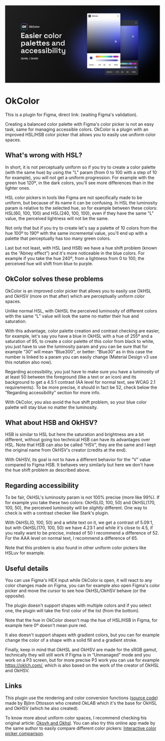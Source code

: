 ![Easier color palettes and accessibility](readme-banner.webp)

# OkColor
This is a plugin for Figma, direct link: (waiting Figma's validation).

Creating a balanced color palette with Figma's color picker is not an easy task, same for managing accessible colors. OkColor is a plugin with an improved HSL/HSB color picker that allows you to easily use uniform color spaces.

## What's wrong with HSL?
In short, it is not perceptually uniform so if you try to create a color palette (with the same hue) by using the "L" param (from 0 to 100 with a step of 10 for example), you will not get a uniform progression. For example with the green hue 120º, in the dark colors, you'll see more differences than in the lighter ones.

HSL color pickers in tools like Figma are not specifically made to be uniform, but because of its name it can be confusing. In HSL the luminosity param is relative to the selected hue, so for example between these colors: HSL(60, 100, 100) and HSL(240, 100, 100), even if they have the same "L" value, the perceived lightness will not be the same.

Not only that but if you try to create let's say a palette of 10 colors from the hue 100º to 190º with the same incremental value, you'll end up with a palette that perceptually has too many green colors.

Last but not least, with HSL (and HSB) we have a hue shift problem (known as the “Abney effect”) and it's more noticeable in the blue colors. For example if you take the hue 240º, from a lightness from 0 to 100, the perceived hue will shift from blue to purple.

## OkColor solves these problems
OkColor is an improved color picker that allows you to easily use OkHSL and OkHSV (more on that after) which are perceptually uniform color spaces.

Unlike normal HSL, with OkHSL the perceived luminosity of different colors with the same “L” value will look the same no matter their hue and saturation.

With this advantage, color palette creation and contrast checking are easier, for example, let's say you have a blue in OkHSL with a hue of 255º and a saturation of 95, to create a color palette of this color from black to white, you just have to use the luminosity param and you can be sure that for example “30” will mean “Blue300”, or better: “Blue30” as in this case the number is linked to a param you can easily change (Material Design v3 use this notation also now).

Regarding accessibility, you just have to make sure you have a luminosity of at least 50 between the foreground (like a text or an icon) and its background to get a 4.5:1 contrast (AA level for normal text, see WCAG 2.1 requirements). To be more precise, it should in fact be 52, check below the “Regarding accessibility” section for more info.

With OkColor, you also avoid the hue shift problem, so your blue color palette will stay blue no matter the luminosity.

## What about HSB and OkHSV?
HSB is similar to HSL but here the saturation and brightness are a bit different, without going too technical HSB can have its advantages over HSL. Note that HSB can also be called “HSV”, they are the same and I kept the original name from OkHSV's creator (credits at the end).

With OkHSV, its goal is not to have a different behavior for the “V” value compared to Figma HSB. It behaves very similarly but here we don't have the hue shift problem as described above.

## Regarding accessibility
To be fair, OkHSL's luminosity param is not 100% precise (more like 99%). If for example you take these two colors: OkHSL(0, 100, 50) and OkHSL(170, 100, 50), the perceived luminosity will be *slightly* different. One way to check is with a contrast checker like Stark's plugin.

With OkHSL(0, 100, 50) and a white text on it, we get a contrast of 5.09:1, but with OkHSL(170, 100, 50) we have 4.23:1 and while it's close to 4.5, if you really want to be precise, instead of 50 I recommend a difference of 52. For the AAA level on normal text, I recommend a difference of 65.

Note that this problem is also found in other uniform color pickers like HSLuv for example.

## Useful details
You can use Figma's HEX input while OkColor is open, it will react to any color changes made on Figma, you can for example also open Figma's color picker and move the cursor to see how OkHSL/OkHSV behave (or the opposite).

The plugin doesn't support shapes with multiple colors and if you select one, the plugin will take the first color of the list (from the bottom).

Note that the hue in OkColor doesn't map the hue of HSL/HSB in Figma, for example here 0º doesn't mean pure red.

It also doesn't support shapes with gradient colors, but you can for example change the color of a shape with a solid fill and a gradient stroke.

Finally, keep in mind that OkHSL and OkHSV are made for the sRGB gamut, technically they will still work if Figma is in “Unmanaged” mode and you work on a P3 screen, but for more precise P3 work you can use for example https://oklch.com/, which is also based on the work of the creator of OkHSL and OkHSV.

## Links
This plugin use the rendering and color conversion functions ([source code](https://github.com/bottosson/bottosson.github.io/tree/master/misc/colorpicker)) made by Björn Ottosson who created OkLAB which it's the base for OkHSL and OkHSV (which he also created).

To know more about uniform color spaces, I recommend checking his original article: [Oksvh and Okhsl](https://bottosson.github.io/posts/colorpicker/). You can also try this online app made by the same author to easily compare different color pickers: [Interactive color picker comparison](https://bottosson.github.io/misc/colorpicker/).